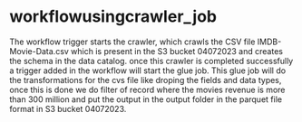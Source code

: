 # workflowusingcrawler_job
The workflow trigger starts the crawler, which crawls the CSV file IMDB-Movie-Data.csv which is present in the S3 bucket 04072023 and creates the schema in the data catalog.
once this crawler is completed successfully a trigger added in the workflow will start the glue job. This glue job will do the transformations for the cvs file like droping the fields and data types, once this is done we do filter of record where the movies revenue is more than 300 million and put the output in the output folder in the parquet file format in S3 bucket 04072023.
